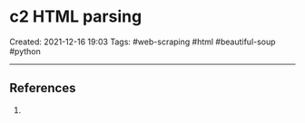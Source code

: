 # c2 HTML parsing
Created: 2021-12-16 19:03
Tags: #web-scraping #html #beautiful-soup #python 
***


## References
1. 